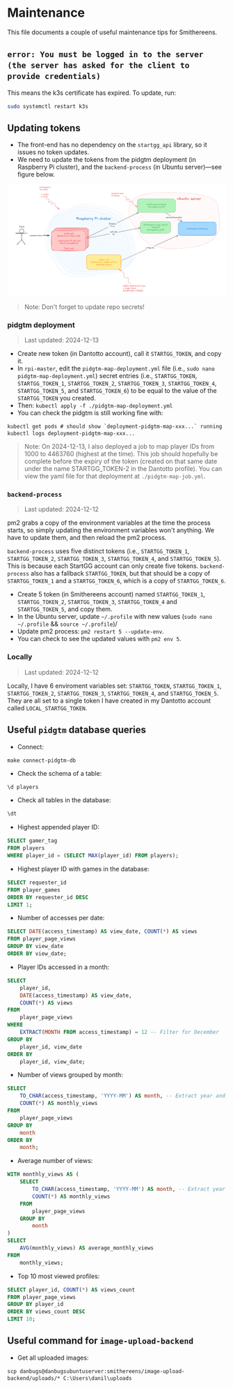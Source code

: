 # Maintenance

This file documents a couple of useful maintenance tips for Smithereens.

## `error: You must be logged in to the server (the server has asked for the client to provide credentials)`

This means the k3s certificate has expired. To update, run:

```sh
sudo systemctl restart k3s
```

## Updating tokens

- The front-end has no dependency on the `startgg_api` library, so it issues no token updates.
- We need to update the tokens from the pidgtm deployment (in Raspberry Pi cluster), and the `backend-process` (in Ubuntu server)—see figure below.

![architecture](./docs/imgs/architecture.png)

> Note: Don't forget to update repo secrets!

### pidgtm deployment

> Last updated: 2024-12-13

- Create new token (in Dantotto account), call it `STARTGG_TOKEN`, and copy it.
- In `rpi-master`, edit the `pidgtm-map-deployment.yml` file (i.e., `sudo nano pidgtm-map-deployment.yml`) secret entries (i.e., `STARTGG_TOKEN`, `STARTGG_TOKEN_1`, `STARTGG_TOKEN_2`, `STARTGG_TOKEN_3`, `STARTGG_TOKEN_4`, `STARTGG_TOKEN_5`, and `STARTGG_TOKEN_6`) to be equal to the value of the `STARTGG_TOKEN` you created.
- Then: `kubectl apply -f ./pidgtm-map-deployment.yml`
- You can check the pidgtm is still working fine with:
```shell
kubectl get pods # should show `deployment-pidgtm-map-xxx...` running
kubectl logs deployment-pidgtm-map-xxx...
```

> Note: On 2024-12-13, I also deployed a job to map player IDs from 1000 to 4463760 (highest at the time). This job should hopefully be complete before the expiry of the token (created on that same date under the name STARTGG_TOKEN-2 in the Dantotto profile). You can view the yaml file for that deployment at `./pidgtm-map-job.yml`.

### `backend-process`

> Last updated: 2024-12-12

pm2 grabs a copy of the environment variables at the time the process starts, so simply updating the environment variables won't anything. We have to update them, and then reload the pm2 process.

`backend-process` uses five distinct tokens (i.e., `STARTGG_TOKEN_1`, `STARTGG_TOKEN_2`, `STARTGG_TOKEN_3`, `STARTGG_TOKEN_4`, and `STARTGG_TOKEN_5`). This is because each StartGG account can only create five tokens. `backend-process` also has a fallback `STARTGG_TOKEN`, but that should be a copy of `STARTGG_TOKEN_1` and a `STARTGG_TOKEN_6`, which is a copy of `STARTGG_TOKEN_6`.

- Create 5 token (in Smithereens account) named `STARTGG_TOKEN_1`, `STARTGG_TOKEN_2`, `STARTGG_TOKEN_3`, `STARTGG_TOKEN_4` and `STARTGG_TOKEN_5`, and copy them.
- In the Ubuntu server, update `~/.profile` with new values (`sudo nano ~/.profile` && `source ~/.profile`)/
- Update pm2 process: `pm2 restart 5 --update-env`.
- You can check to see the updated values with `pm2 env 5`.

### Locally

> Last updated: 2024-12-12

Locally, I have 6 enviroment variables set: `STARTGG_TOKEN`, `STARTGG_TOKEN_1`, `STARTGG_TOKEN_2`, `STARTGG_TOKEN_3`, `STARTGG_TOKEN_4`, and `STARTGG_TOKEN_5`. They are all set to a single token I have created in my Dantotto account called `LOCAL_STARTGG_TOKEN`. 

## Useful `pidgtm` database queries

- Connect:
```shell
make connect-pidgtm-db
```

- Check the schema of a table:
```sql
\d players
```

- Check all tables in the database:
```sql
\dt
```

- Highest appended player ID:
```sql
SELECT gamer_tag
FROM players
WHERE player_id = (SELECT MAX(player_id) FROM players);
```

- Highest player ID with games in the database:
```sql
SELECT requester_id
FROM player_games
ORDER BY requester_id DESC
LIMIT 1;
```

- Number of accesses per date:
```sql
SELECT DATE(access_timestamp) AS view_date, COUNT(*) AS views
FROM player_page_views
GROUP BY view_date
ORDER BY view_date;
```
- Player IDs accessed in a month:
```sql
SELECT
    player_id,
    DATE(access_timestamp) AS view_date,
    COUNT(*) AS views
FROM
    player_page_views
WHERE
    EXTRACT(MONTH FROM access_timestamp) = 12 -- Filter for December
GROUP BY
    player_id, view_date
ORDER BY
    player_id, view_date;
```

- Number of views grouped by month:
```sql
SELECT
    TO_CHAR(access_timestamp, 'YYYY-MM') AS month, -- Extract year and month in 'YYYY-MM' format
    COUNT(*) AS monthly_views
FROM
    player_page_views
GROUP BY
    month
ORDER BY
    month;
```

- Average number of views:
```sql
WITH monthly_views AS (
    SELECT
        TO_CHAR(access_timestamp, 'YYYY-MM') AS month, -- Extract year and month
        COUNT(*) AS monthly_views
    FROM
        player_page_views
    GROUP BY
        month
)
SELECT
    AVG(monthly_views) AS average_monthly_views
FROM
    monthly_views;
```

- Top 10 most viewed profiles:
```sql
SELECT player_id, COUNT(*) AS views_count
FROM player_page_views
GROUP BY player_id
ORDER BY views_count DESC
LIMIT 10;
```

## Useful command for `image-upload-backend`

- Get all uploaded images:
```shell
scp danbugs@danbugsubuntuserver:smithereens/image-upload-backend/uploads/* C:\Users\danil\uploads
```